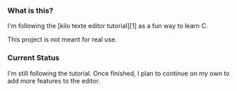 ### What is this?

I'm following the [kilo texte editor tutorial][1] as a fun way to learn C.

This project is not meant for real use.


### Current Status

I'm still following the tutorial. Once finished, I plan to continue on my own to add more features to the editor.

